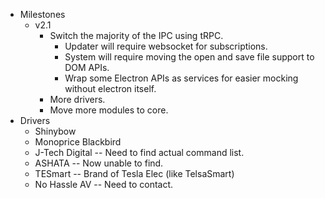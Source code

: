 - Milestones
  - v2.1
    - Switch the majority of the IPC using tRPC.
      - Updater will require websocket for subscriptions.
      - System will require moving the open and save file support to DOM APIs.
      - Wrap some Electron APIs as services for easier mocking without electron itself.
    - More drivers.
    - Move more modules to core.
- Drivers
  - Shinybow
  - Monoprice Blackbird
  - J-Tech Digital -- Need to find actual command list.
  - ASHATA -- Now unable to find.
  - TESmart -- Brand of Tesla Elec (like TelsaSmart)
  - No Hassle AV -- Need to contact.
